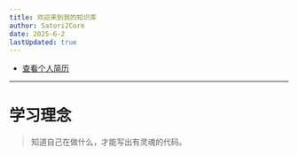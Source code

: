 ```yaml
---
title: 欢迎来到我的知识库
author: Satori2Core
date: 2025-6-2
lastUpdated: true
---
```

- [查看个人简历](/about/me)
---
# 学习理念

> 知道自己在做什么，才能写出有灵魂的代码。


